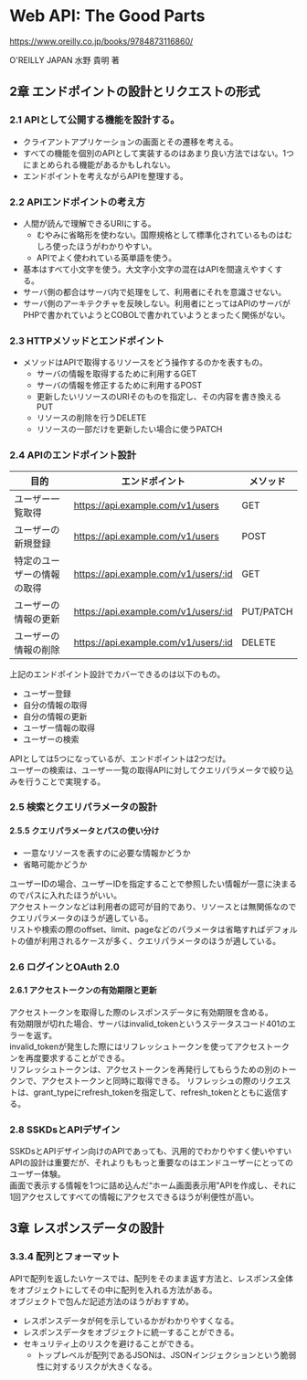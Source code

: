 # Web API: The Good Parts

https://www.oreilly.co.jp/books/9784873116860/

O'REILLY JAPAN
水野 貴明 著

## 2章 エンドポイントの設計とリクエストの形式

### 2.1 APIとして公開する機能を設計する。

- クライアントアプリケーションの画面とその遷移を考える。
- すべての機能を個別のAPIとして実装するのはあまり良い方法ではない。1つにまとめられる機能があるかもしれない。
- エンドポイントを考えながらAPIを整理する。

### 2.2 APIエンドポイントの考え方

- 人間が読んで理解できるURIにする。
  - むやみに省略形を使わない。国際規格として標準化されているものはむしろ使ったほうがわかりやすい。
  - APIでよく使われている英単語を使う。
- 基本はすべて小文字を使う。大文字小文字の混在はAPIを間違えやすくする。
- サーバ側の都合はサーバ内で処理をして、利用者にそれを意識させない。
- サーバ側のアーキテクチャを反映しない。利用者にとってはAPIのサーバがPHPで書かれていようとCOBOLで書かれていようとまったく関係がない。

### 2.3 HTTPメソッドとエンドポイント

- メソッドはAPIで取得するリソースをどう操作するのかを表すもの。
  - サーバの情報を取得するために利用するGET
  - サーバの情報を修正するために利用するPOST
  - 更新したいリソースのURIそのものを指定し、その内容を書き換えるPUT
  - リソースの削除を行うDELETE
  - リソースの一部だけを更新したい場合に使うPATCH

### 2.4 APIのエンドポイント設計

|目的|エンドポイント|メソッド|
|---|---|---|
|ユーザー一覧取得|https://api.example.com/v1/users|GET|
|ユーザーの新規登録|https://api.example.com/v1/users|POST|
|特定のユーザーの情報の取得|https://api.example.com/v1/users/:id|GET|
|ユーザーの情報の更新|https://api.example.com/v1/users/:id|PUT/PATCH|
|ユーザーの情報の削除|https://api.example.com/v1/users/:id|DELETE|

上記のエンドポイント設計でカバーできるのは以下のもの。

- ユーザー登録
- 自分の情報の取得
- 自分の情報の更新
- ユーザー情報の取得
- ユーザーの検索

APIとしては5つになっているが、エンドポイントは2つだけ。  
ユーザーの検索は、ユーザー一覧の取得APIに対してクエリパラメータで絞り込みを行うことで実現する。  

### 2.5 検索とクエリパラメータの設計

#### 2.5.5 クエリパラメータとパスの使い分け

- 一意なリソースを表すのに必要な情報かどうか
- 省略可能かどうか

ユーザーIDの場合、ユーザーIDを指定することで参照したい情報が一意に決まるのでパスに入れたほうがいい。  
アクセストークンなどは利用者の認可が目的であり、リソースとは無関係なのでクエリパラメータのほうが適している。  
リストや検索の際のoffset、limit、pageなどのパラメータは省略すればデフォルトの値が利用されるケースが多く、クエリパラメータのほうが適している。  

### 2.6 ログインとOAuth 2.0

#### 2.6.1 アクセストークンの有効期限と更新

アクセストークンを取得した際のレスポンスデータに有効期限を含める。  
有効期限が切れた場合、サーバはinvalid_tokenというステータスコード401のエラーを返す。  
invalid_tokenが発生した際にはリフレッシュトークンを使ってアクセストークンを再度要求することができる。  
リフレッシュトークンは、アクセストークンを再発行してもらうための別のトークンで、アクセストークンと同時に取得できる。
リフレッシュの際のリクエストは、grant_typeにrefresh_tokenを指定して、refresh_tokenとともに返信する。

### 2.8 SSKDsとAPIデザイン

SSKDsとAPIデザイン向けのAPIであっても、汎用的でわかりやすく使いやすいAPIの設計は重要だが、それよりももっと重要なのはエンドユーザーにとってのユーザー体験。  
画面で表示する情報を1つに詰め込んだ“ホーム画面表示用”APIを作成し、それに1回アクセスしてすべての情報にアクセスできるほうが利便性が高い。

## 3章 レスポンスデータの設計

### 3.3.4 配列とフォーマット
APIで配列を返したいケースでは、配列をそのまま返す方法と、レスポンス全体をオブジェクトにしてその中に配列を入れる方法がある。  
オブジェクトで包んだ記述方法のほうがおすすめ。
- レスポンスデータが何を示しているかがわかりやすくなる。
- レスポンスデータをオブジェクトに統一することができる。
- セキュリティ上のリスクを避けることができる。
  - トップレベルが配列であるJSONは、JSONインジェクションという脆弱性に対するリスクが大きくなる。
